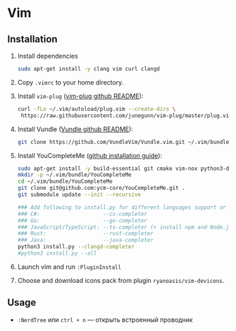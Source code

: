 # Vim

## Installation

1) Install dependencies

   ```bash
   sudo apt-get install -y clang vim curl clangd
   ```

2) Copy `.vimrc` to your home directory.

3) Install `vim-plug` ([vim-plug github README](https://github.com/junegunn/vim-plug?tab=readme-ov-file#unix)):

   ```bash
   curl -fLo ~/.vim/autoload/plug.vim --create-dirs \
    https://raw.githubusercontent.com/junegunn/vim-plug/master/plug.vim
   ```

4) Install Vundle ([Vundle github README](https://github.com/VundleVim/Vundle.vim/blob/master/README.md#quick-start)):

   ```bash
   git clone https://github.com/VundleVim/Vundle.vim.git ~/.vim/bundle/Vundle.vim
   ```

5) Install YouCompleteMe ([github installation guide](https://github.com/ycm-core/YouCompleteMe/blob/master/README.md#linux-64-bit)):

   ```bash
   sudo apt-get install -y build-essential git cmake vim-nox python3-dev
   mkdir -p ~/.vim/bundle/YouCompleteMe
   cd ~/.vim/bundle/YouCompleteMe
   git clone git@github.com:ycm-core/YouCompleteMe.git .
   git submodule update --init --recursive

   ### Add following to install.py for different languages support or use --all
   ### C#:                    --cs-completer
   ### Go:                    --go-completer
   ### JavaScript/TypeScript: --ts-completer (+ install npm and Node.js 18+)
   ### Rust:                  --rust-completer
   ### Java:                  --java-completer
   python3 install.py --clangd-completer
   #python3 install.py --all
   ```

6) Launch vim and run `:PluginInstall`

7) Choose and download icons pack from plugin `ryanoasis/vim-devicons`.

## Usage

- `:NerdTree` или `ctrl + n` &mdash; открыть встроенный проводник

